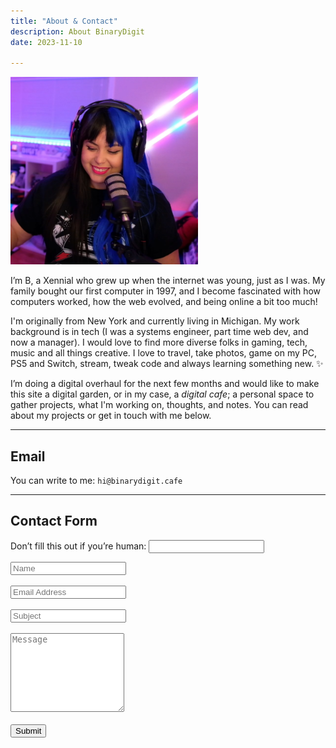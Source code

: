 ```yaml
---
title: "About & Contact"
description: About BinaryDigit
date: 2023-11-10

---
```

<img src="BinaryDigit.png" alt="BinaryDigit" width="300"/>

I’m B, a Xennial who grew up when the internet was young, just as I was. My family bought our first computer in 1997, and I become fascinated with how computers worked, how the web evolved, and being online a bit too much!

I'm originally from New York and currently living in Michigan.  My work background is in tech (I was a systems engineer, part time web dev, and now a manager). I would love to find more diverse folks in gaming, tech, music and all things creative. I love to travel, take photos, game on my PC, PS5 and Switch, stream, tweak code and always learning something new. ✨

I’m doing a digital overhaul for the next few months and would like to make this site a digital garden, or in my case, a _digital cafe_; a personal space to gather projects, what I'm working on, thoughts, and notes. You can read about my projects or get in touch with me below.

<hr>

## Email
You can write to me: ```hi@binarydigit.cafe```

<hr>

## Contact Form

<form name="contact" class="contact-form width-normal" action="/thankyou/" method="POST" netlify-honeypot="bot-field" netlify>
    <p class="hidden">
        <label>
        Don’t fill this out if you’re human: <input name="bot-field" />
        </label>
    </p>
    <input type="hidden" name="form-name" value="contact" />
    <!-- Text input-->
    <div class="form-group">
        <label class="col-md-4 control-label" for="Name"></label>
        <div class="col-md-4">
            <input id="contact-form-name" name="Name" type="text" placeholder="Name" class="form-control input-md" required="" autocomplete="off">
        </div>
    </div>
    <br>
    <!-- Text input-->
    <div class="form-group">
        <label class="col-md-4 control-label" for="Email"></label>
        <div class="col-md-4">
            <input id="contact-form-email" name="Email" type="email" placeholder="Email Address" class="form-control input-md" required="" autocomplete="off">
        </div>
    </div>
    <br>
    <!-- Text input-->
    <div class="form-group">
        <label class="col-md-4 control-label" for="Subject"></label>
        <div class="col-md-4">
            <input id="contact-form-subject" name="Subject" type="text" placeholder="Subject" class="form-control input-md" required="" autocomplete="off">
        </div>
    </div>
    <br>
    <!-- Textarea -->
    <div class="form-group">
        <label class="col-md-4 control-label" for=""></label>
        <textarea class="form-control" id="contact-form-message" name="Message" placeholder="Message" rows="8"></textarea>
    </div>
    <br>
    <!-- Button -->
    <div class="form-group">
        <button class="!rounded-md bg-primary-600 px-4 py-2 !text-neutral !no-underline hover:!bg-primary-500 dark:bg-primary-800 dark:hover:!bg-primary-700" role="button" type="submit" value="Submit" id="Form-submit">Submit</button>
    </div>
</form>